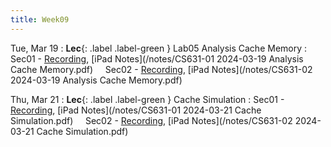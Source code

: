 ```yaml
---
title: Week09
---
```


Tue, Mar 19
: **Lec**{: .label .label-green } Lab05 Analysis Cache Memory
: Sec01 - [Recording](https://usfca.zoom.us/rec/share/qw39Jkz8HtjgkOkzzhZikNjw0pwgTsRO4xh41ljRn7gF0I774utoHy9QzqdwnSz9.ukvh5mYIOjzX2Rlj?startTime=1710860962000),
          [iPad Notes](/notes/CS631-01 2024-03-19 Analysis Cache Memory.pdf)
&nbsp; &nbsp;
Sec02 - [Recording](https://usfca.zoom.us/rec/share/MzaWndzmmkneM1m-wNdc_4pR7bH4870yOoQ62qbXzpqvLsG0_BIXzOIaJzwwZoFS.UCqn8g24r9jsQK_F?startTime=1710885029000),
        [iPad Notes](/notes/CS631-02 2024-03-19 Analysis Cache Memory.pdf)

Thu, Mar 21
: **Lec**{: .label .label-green } Cache Simulation
: Sec01 - [Recording](https://usfca.zoom.us/rec/share/B5Q5nxQiJvFMokgQgBhG9U36dIwFdf6thJ56RQuVjJ7eXS1R98DrPenYBDQM7-fn.mRg7_0P5KeOoQe2n?startTime=1711033727000),
          [iPad Notes](/notes/CS631-01 2024-03-21 Cache Simulation.pdf)
&nbsp; &nbsp;
Sec02 - [Recording](https://usfca.zoom.us/rec/share/Z_Y7w8XqMOfLlX7erVQPtZgtm4UxOCp5_MJ22Ctg-IxmtgVZyidZyRYYP_8OrVtr.5sD3DkWWV3qGZQzK?startTime=1711057523000),
        [iPad Notes](/notes/CS631-02 2024-03-21 Cache Simulation.pdf)
